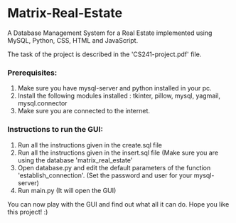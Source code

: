# Matrix-Real-Estate
A Database Management System for a Real Estate implemented using MySQL, Python, CSS, HTML and JavaScript.

The task of the project is described in the 'CS241-project.pdf' file.

### Prerequisites:
1. Make sure you have mysql-server and python installed in your pc.
2. Install the following modules installed : tkinter, pillow, mysql, yagmail, mysql.connector
3. Make sure you are connected to the internet.

### Instructions to run the GUI:
1. Run all the instructions given in the create.sql file
2. Run all the instructions given in the insert.sql file (Make sure you are using the database 'matrix_real_estate'
3. Open database.py and edit the default parameters of the function 'establish_connection'. (Set the password and user for your mysql-server)
4. Run main.py (It will open the GUI)

You can now play with the GUI and find out what all it can do.
Hope you like this project! :)
